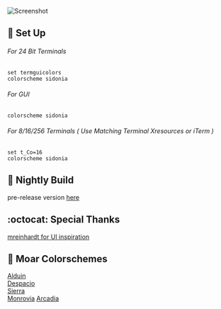 ![Screenshot](https://cloud.githubusercontent.com/assets/11221489/26432593/a7f7c222-40b1-11e7-938e-ee428d1c53ec.png)

:space_invader: Set Up
------

###### For 24 Bit Terminals
```VimL
set termguicolors
colorscheme sidonia
```

###### For GUI
```VimL
colorscheme sidonia
```

###### For 8/16/256 Terminals ( Use Matching Terminal Xresources or iTerm )
```VimL
set t_Co=16
colorscheme sidonia
```

:crescent_moon: Nightly Build
----------------------------
pre-release version [here](https://github.com/AlessandroYorba/Sidonia/tree/nightly)

:octocat: Special Thanks
-----------------
[mreinhardt for UI inspiration](https://github.com/mreinhardt)

:octopus: Moar Colorschemes
-------
[Alduin](https://github.com/AlessandroYorba/Alduin)<br>
[Despacio](https://github.com/AlessandroYorba/Despacio)<br>
[Sierra](https://github.com/AlessandroYorba/Sierra)<br>
[Monrovia](https://github.com/AlessandroYorba/Monrovia)
[Arcadia](https://github.com/AlessandroYorba/Arcadia)
